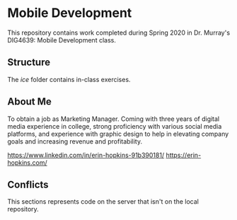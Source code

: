 # Mobile Development
This repository contains work completed during Spring 2020 in Dr. Murray's DIG4639: Mobile Development class.

## Structure
The *ice* folder contains in-class exercises. 

## About Me
To obtain a job as Marketing Manager. Coming with three years of digital media experience in college, strong proficiency with various social media platforms, and experience with graphic design to help in elevating company goals and increasing revenue and profitability.

https://www.linkedin.com/in/erin-hopkins-91b390181/
https://erin-hopkins.com/

## Conflicts

This sections represents code on the server that isn't on the local repository. 
